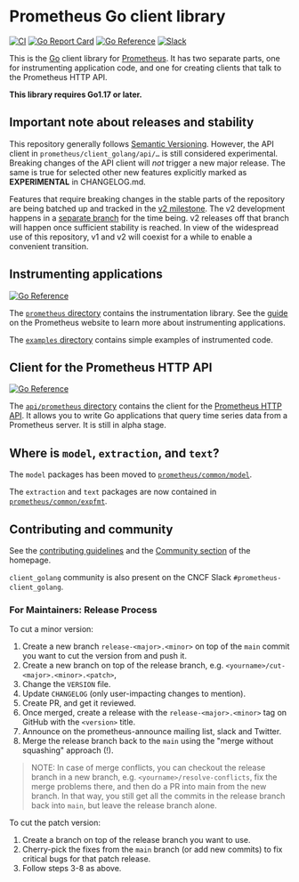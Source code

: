 # Prometheus Go client library

[![CI](https://github.com/prometheus/client_golang/actions/workflows/go.yml/badge.svg)](https://github.com/prometheus/client_golang/actions/workflows/ci.yml)
[![Go Report Card](https://goreportcard.com/badge/github.com/prometheus/client_golang)](https://goreportcard.com/report/github.com/prometheus/client_golang)
[![Go Reference](https://pkg.go.dev/badge/github.com/prometheus/client_golang.svg)](https://pkg.go.dev/github.com/prometheus/client_golang)
[![Slack](https://img.shields.io/badge/join%20slack-%23prometheus--client_golang-brightgreen.svg)](https://slack.cncf.io/)

This is the [Go](http://golang.org) client library for
[Prometheus](http://prometheus.io). It has two separate parts, one for
instrumenting application code, and one for creating clients that talk to the
Prometheus HTTP API.

**This library requires Go1.17 or later.**

## Important note about releases and stability

This repository generally follows [Semantic
Versioning](https://semver.org/). However, the API client in
`prometheus/client_golang/api/…` is still considered experimental. Breaking
changes of the API client will _not_ trigger a new major release. The same is
true for selected other new features explicitly marked as **EXPERIMENTAL** in
CHANGELOG.md.

Features that require breaking changes in the stable parts of the repository
are being batched up and tracked in the [v2
milestone](https://github.com/prometheus/client_golang/milestone/2). The v2
development happens in a [separate
branch](https://github.com/prometheus/client_golang/tree/dev-v2) for the time
being. v2 releases off that branch will happen once sufficient stability is
reached. In view of the widespread use of this repository, v1 and v2 will
coexist for a while to enable a convenient transition.

## Instrumenting applications

[![Go Reference](https://pkg.go.dev/badge/github.com/prometheus/client_golang/prometheus.svg)](https://pkg.go.dev/github.com/prometheus/client_golang/prometheus)

The
[`prometheus` directory](https://github.com/prometheus/client_golang/tree/main/prometheus)
contains the instrumentation library. See the
[guide](https://prometheus.io/docs/guides/go-application/) on the Prometheus
website to learn more about instrumenting applications.

The
[`examples` directory](https://github.com/prometheus/client_golang/tree/main/examples)
contains simple examples of instrumented code.

## Client for the Prometheus HTTP API

[![Go Reference](https://pkg.go.dev/badge/github.com/prometheus/client_golang/api.svg)](https://pkg.go.dev/github.com/prometheus/client_golang/api)

The
[`api/prometheus` directory](https://github.com/prometheus/client_golang/tree/main/api/prometheus)
contains the client for the
[Prometheus HTTP API](http://prometheus.io/docs/querying/api/). It allows you
to write Go applications that query time series data from a Prometheus
server. It is still in alpha stage.

## Where is `model`, `extraction`, and `text`?

The `model` packages has been moved to
[`prometheus/common/model`](https://github.com/prometheus/common/tree/main/model).

The `extraction` and `text` packages are now contained in
[`prometheus/common/expfmt`](https://github.com/prometheus/common/tree/main/expfmt).

## Contributing and community

See the [contributing guidelines](CONTRIBUTING.md) and the
[Community section](http://prometheus.io/community/) of the homepage.

`client_golang` community is also present on the CNCF Slack `#prometheus-client_golang`.

### For Maintainers: Release Process

To cut a minor version:

1. Create a new branch `release-<major>.<minor>` on top of the `main` commit you want to cut the version from and push it.
2. Create a new branch on top of the release branch, e.g. `<yourname>/cut-<major>.<minor>.<patch>`,
3. Change the `VERSION` file.
4. Update `CHANGELOG` (only user-impacting changes to mention).
5. Create PR, and get it reviewed.
6. Once merged, create a release with the `release-<major>.<minor>` tag on GitHub with the `<version>` title.
7. Announce on the prometheus-announce mailing list, slack and Twitter.
8. Merge the release branch back to the `main` using the "merge without squashing" approach (!).

> NOTE: In case of merge conflicts, you can checkout the release branch in a new branch, e.g. `<yourname>/resolve-conflicts`, fix the merge problems there, and then do a PR into main from the new branch. In that way, you still get all the commits in the release branch back into `main`, but leave the release branch alone.

To cut the patch version:

1. Create a branch on top of the release branch you want to use.
2. Cherry-pick the fixes from the `main` branch (or add new commits) to fix critical bugs for that patch release.
3. Follow steps 3-8 as above.
